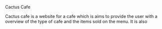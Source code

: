 Cactus Cafe

Cactus cafe is a website for a cafe which is aims to provide the user with a overview of the type of cafe and the items sold on the menu.  It is also 